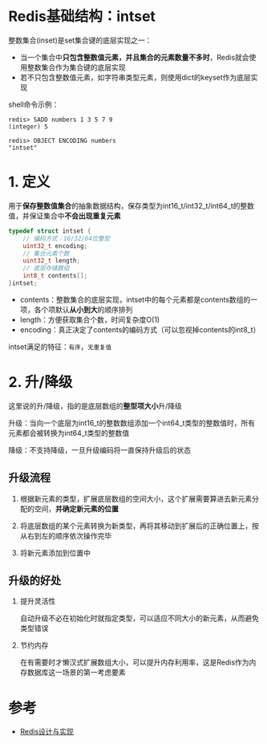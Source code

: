 # Redis基础结构：intset

整数集合(inset)是set集合键的底层实现之一：
- 当一个集合中**只包含整数值元素，并且集合的元素数量不多时**，Redis就会使用整数集合作为集合键的底层实现
- 若不只包含整数值元素，如字符串类型元素，则使用dict的keyset作为底层实现

shell命令示例：

```redis
redis> SADD numbers 1 3 5 7 9
(integer) 5

redis> OBJECT ENCODING numbers
"intset"
```

# **1. 定义**

用于**保存整数值集合**的抽象数据结构，保存类型为int16_t/int32_t/int64_t的整数值，并保证集合中**不会出现重复元素**

```c++
typedef struct intset {
    // 编码方式：16/32/64位整型
    uint32_t encoding;
    // 集合元素个数
    uint32_t length;
    // 底层存储数组
    int8_t contents[];
}intset;
```

- contents：整数集合的底层实现，intset中的每个元素都是contents数组的一项，各个项默认**从小到大**的顺序排列
- length：方便获取集合个数，时间复杂度O(1)
- encoding：真正决定了contents的编码方式（可以忽视掉contents的int8_t）

intset满足的特征：`有序`，`无重复值`

# **2. 升/降级**

这里说的升/降级，指的是底层数组的**整型项大小**升/降级

升级：当向一个底层为int16_t的整数数组添加一个int64_t类型的整数值时，所有元素都会被转换为int64_t类型的整数值

降级：不支持降级，一旦升级编码将一直保持升级后的状态

## **升级流程**

1. 根据新元素的类型，扩展底层数组的空间大小，这个扩展需要算进去新元素分配的空间，**并确定新元素的位置**

2. 将底层数组的某个元素转换为新类型，再将其移动到扩展后的正确位置上，按从右到左的顺序依次操作完毕

3. 将新元素添加到位置中

## **升级的好处**

1. 提升灵活性

    自动升级不必在初始化时就指定类型，可以适应不同大小的新元素，从而避免类型错误

2. 节约内存

    在有需要时才懒汉式扩展数组大小，可以提升内存利用率，这是Redis作为内存数据库这一场景的第一考虑要素

# 参考
- [Redis设计与实现]()